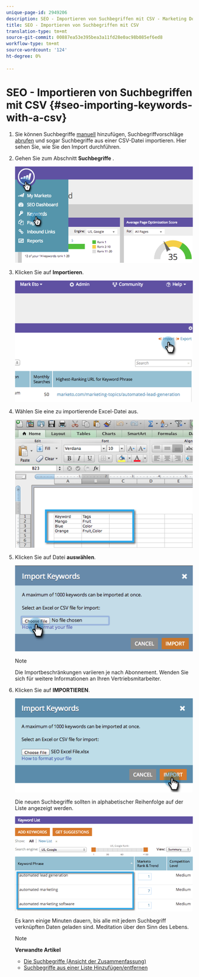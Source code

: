```yaml
---
unique-page-id: 2949206
description: SEO - Importieren von Suchbegriffen mit CSV - Marketing Docs - Produktdokumentation
title: SEO - Importieren von Suchbegriffen mit CSV
translation-type: tm+mt
source-git-commit: 00887ea53e395bea3a11fd28e0ac98b085ef6ed8
workflow-type: tm+mt
source-wordcount: '124'
ht-degree: 0%

---
```



# SEO - Importieren von Suchbegriffen mit CSV {#seo-importing-keywords-with-a-csv}

1. Sie können Suchbegriffe [manuell](seo-add-keywords.md) hinzufügen, Suchbegriffvorschläge [abrufen](seo-get-suggested-keywords.md) und sogar Suchbegriffe aus einer CSV-Datei importieren. Hier sehen Sie, wie Sie den Import durchführen.
1. Gehen Sie zum Abschnitt **Suchbegriffe** .

   ![](assets/image2014-9-18-11-3a44-3a25.png)

1. Klicken Sie auf **Importieren**.

   ![](assets/image2014-9-18-11-3a44-3a36.png)

1. Wählen Sie eine zu importierende Excel-Datei aus.

   ![](assets/image2014-9-18-11-3a44-3a42.png)

1. Klicken Sie auf Datei **auswählen**.

   ![](assets/image2014-9-18-11-3a44-3a46.png)

   >[!NOTE]
   >
   >Die Importbeschränkungen variieren je nach Abonnement. Wenden Sie sich für weitere Informationen an Ihren Vertriebsmitarbeiter.

1. Klicken Sie auf **IMPORTIEREN**.

   ![](assets/image2014-9-18-11-3a45-3a25.png)

   Die neuen Suchbegriffe sollten in alphabetischer Reihenfolge auf der Liste angezeigt werden.

   ![](assets/image2014-9-18-11-3a45-3a30.png)

   Es kann einige Minuten dauern, bis alle mit jedem Suchbegriff verknüpften Daten geladen sind. Meditation über den Sinn des Lebens.

   >[!NOTE]
   >
   >**Verwandte Artikel**
   >
   >    
   >    
   >    * [Die Suchbegriffe (Ansicht der Zusammenfassung)](seo-understanding-keywords.md)
   >    * [Suchbegriffe aus einer Liste Hinzufügen/entfernen](seo-add-remove-keywords-from-a-list.md)


